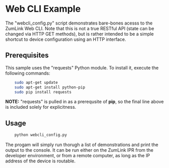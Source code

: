 # Web CLI Example

The "webcli_config.py" script demonstrates bare-bones acesss to the ZumLink Web CLI. Note that this is not a true RESTful API (state can be changed via HTTP GET methods), but is rather intended to be a simple shortcut to device configuration using an HTTP interface.

## Prerequisites

This sample uses the "requests" Python module. To install it, execute the following commands:
```bash
    sudo apt-get update
    sudo apt-get install python-pip
    sudo pip install requests
```
**NOTE:** "requests" is pulled in as a prerequsite of **pip**, so the final line above is included solely for explicitness.

## Usage

```bash
    python webcli_config.py
```

The progam will simply run thorugh a list of demonstrations and print the output to the console. It can be run either on the ZumLink IPR from the developer environment, or from a remote computer, as long as the IP address of the device is routable.